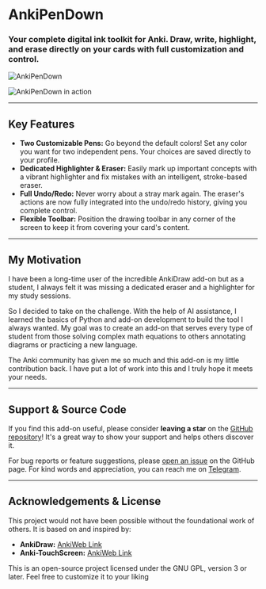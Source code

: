 # AnkiPenDown
### Your complete digital ink toolkit for Anki. Draw, write, highlight, and erase directly on your cards with full customization and control.

![AnkiPenDown](https://github.com/user-attachments/assets/3a2e845a-3f64-47f3-9a28-98c17e17a399)

![AnkiPenDown in action](https://github.com/user-attachments/assets/10f43df1-86e8-49f5-a974-e37f9e30dde5)

---

## Key Features

*   **Two Customizable Pens:** Go beyond the default colors! Set any color you want for two independent pens. Your choices are saved directly to your profile.
*   **Dedicated Highlighter & Eraser:** Easily mark up important concepts with a vibrant highlighter and fix mistakes with an intelligent, stroke-based eraser.
*   **Full Undo/Redo:** Never worry about a stray mark again. The eraser's actions are now fully integrated into the undo/redo history, giving you complete control.
*   **Flexible Toolbar:** Position the drawing toolbar in any corner of the screen to keep it from covering your card's content.

---

## My Motivation

I have been a long-time user of the incredible AnkiDraw add-on but as a student, I always felt it was missing a dedicated eraser and a highlighter for my study sessions.

So I decided to take on the challenge. With the help of AI assistance, I learned the basics of Python and add-on development to build the tool I always wanted. My goal was to create an add-on that serves every type of student from those solving complex math equations to others annotating diagrams or practicing a new language.

The Anki community has given me so much and this add-on is my little contribution back. I have put a lot of work into this and I truly hope it meets your needs.

---

## Support & Source Code

If you find this add-on useful, please consider **leaving a star** on the [GitHub repository](https://github.com/vijay-collaborator/AnkiPenDown/)! It's a great way to show your support and helps others discover it.

For bug reports or feature suggestions, please [open an issue](https://github.com/vijay-collaborator/AnkiPenDown/issues) on the GitHub page. For kind words and appreciation, you can reach me on [Telegram](http://t.me/Viiijay1).

---

## Acknowledgements & License

This project would not have been possible without the foundational work of others. It is based on and inspired by:
*   **AnkiDraw:** [AnkiWeb Link](https://ankiweb.net/shared/info/1868980340)
*   **Anki-TouchScreen:** [AnkiWeb Link](https://ankiweb.net/shared/info/1631622775)

This is an open-source project licensed under the GNU GPL, version 3 or later. Feel free to customize it to your liking
